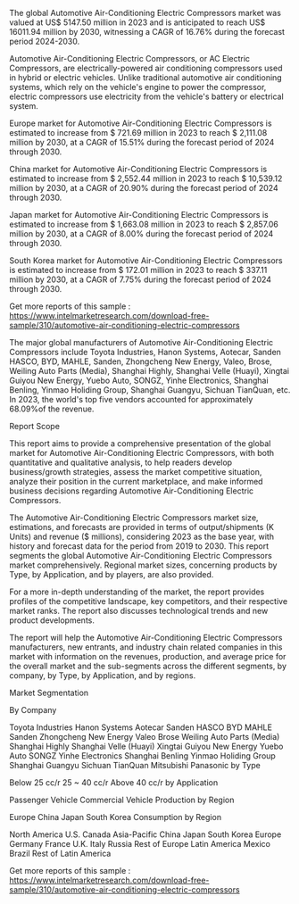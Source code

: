 The global Automotive Air-Conditioning Electric Compressors market was valued at US$ 5147.50 million in 2023 and is anticipated to reach US$ 16011.94 million by 2030, witnessing a CAGR of 16.76% during the forecast period 2024-2030.

Automotive Air-Conditioning Electric Compressors, or AC Electric Compressors, are electrically-powered air conditioning compressors used in hybrid or electric vehicles. Unlike traditional automotive air conditioning systems, which rely on the vehicle's engine to power the compressor, electric compressors use electricity from the vehicle's battery or electrical system.

Europe market for Automotive Air-Conditioning Electric Compressors is estimated to increase from $ 721.69 million in 2023 to reach $ 2,111.08 million by 2030, at a CAGR of 15.51% during the forecast period of 2024 through 2030.

China market for Automotive Air-Conditioning Electric Compressors is estimated to increase from $ 2,552.44 million in 2023 to reach $ 10,539.12 million by 2030, at a CAGR of 20.90% during the forecast period of 2024 through 2030.

Japan market for Automotive Air-Conditioning Electric Compressors is estimated to increase from $ 1,663.08 million in 2023 to reach $ 2,857.06 million by 2030, at a CAGR of 8.00% during the forecast period of 2024 through 2030.

South Korea market for Automotive Air-Conditioning Electric Compressors is estimated to increase from $ 172.01 million in 2023 to reach $ 337.11 million by 2030, at a CAGR of 7.75% during the forecast period of 2024 through 2030.

Get more reports of this sample : https://www.intelmarketresearch.com/download-free-sample/310/automotive-air-conditioning-electric-compressors

The major global manufacturers of Automotive Air-Conditioning Electric Compressors include Toyota Industries, Hanon Systems, Aotecar, Sanden HASCO, BYD, MAHLE, Sanden, Zhongcheng New Energy, Valeo, Brose, Weiling Auto Parts (Media), Shanghai Highly, Shanghai Velle (Huayi), Xingtai Guiyou New Energy, Yuebo Auto, SONGZ, Yinhe Electronics, Shanghai Benling, Yinmao Holiding Group, Shanghai Guangyu, Sichuan TianQuan, etc. In 2023, the world's top five vendors accounted for approximately 68.09%of the revenue.

Report Scope

This report aims to provide a comprehensive presentation of the global market for Automotive Air-Conditioning Electric Compressors, with both quantitative and qualitative analysis, to help readers develop business/growth strategies, assess the market competitive situation, analyze their position in the current marketplace, and make informed business decisions regarding Automotive Air-Conditioning Electric Compressors.

The Automotive Air-Conditioning Electric Compressors market size, estimations, and forecasts are provided in terms of output/shipments (K Units) and revenue ($ millions), considering 2023 as the base year, with history and forecast data for the period from 2019 to 2030. This report segments the global Automotive Air-Conditioning Electric Compressors market comprehensively. Regional market sizes, concerning products by Type, by Application, and by players, are also provided.

For a more in-depth understanding of the market, the report provides profiles of the competitive landscape, key competitors, and their respective market ranks. The report also discusses technological trends and new product developments.

The report will help the Automotive Air-Conditioning Electric Compressors manufacturers, new entrants, and industry chain related companies in this market with information on the revenues, production, and average price for the overall market and the sub-segments across the different segments, by company, by Type, by Application, and by regions.

Market Segmentation

By Company

Toyota Industries
Hanon Systems
Aotecar
Sanden HASCO
BYD
MAHLE
Sanden
Zhongcheng New Energy
Valeo
Brose
Weiling Auto Parts (Media)
Shanghai Highly
Shanghai Velle (Huayi)
Xingtai Guiyou New Energy
Yuebo Auto
SONGZ
Yinhe Electronics
Shanghai Benling
Yinmao Holiding Group
Shanghai Guangyu
Sichuan TianQuan
Mitsubishi
Panasonic
by Type

Below 25 cc/r
25 ~ 40 cc/r
Above 40 cc/r
by Application

Passenger Vehicle
Commercial Vehicle
Production by Region

Europe
China
Japan
South Korea
Consumption by Region

North America
U.S.
Canada
Asia-Pacific
China
Japan
South Korea
Europe
Germany
France
U.K.
Italy
Russia
Rest of Europe
Latin America
Mexico
Brazil
Rest of Latin America

Get more reports of this sample : https://www.intelmarketresearch.com/download-free-sample/310/automotive-air-conditioning-electric-compressors
